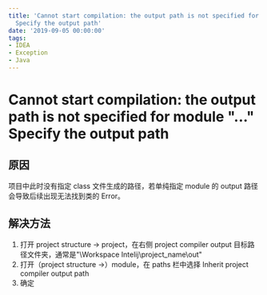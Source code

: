 ```yaml
---
title: 'Cannot start compilation: the output path is not specified for module "..."
  Specify the output path'
date: '2019-09-05 00:00:00'
tags:
- IDEA
- Exception
- Java
---
```


# Cannot start compilation: the output path is not specified for module "..." Specify the output path

## 原因

项目中此时没有指定 class 文件生成的路径，若单纯指定 module 的 output 路径会导致后续出现无法找到类的 Error。

## 解决方法

1. 打开 project structure → project，在右侧 project compiler output 目标路径文件夹，通常是"\Workspace Intelij\project_name\out"
2. 打开（project structure →）module，在 paths 栏中选择 Inherit project compiler output path
3. 确定
